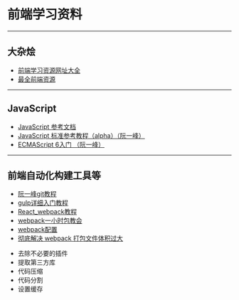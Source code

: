 # 前端学习资料
-------
## 大杂烩
- [前端学习资源网址大全](https://cnodejs.org/topic/56ef3edd532839c33a99d00e#5704db6f8a612c5559d16c84 "前端学习资源网址大全")
- [最全前端资源](http://www.cnblogs.com/jadeboy/p/5406592.html "最全前端资源")
------------
## JavaScript
- [ JavaScript 参考文档](https://developer.mozilla.org/zh-CN/docs/Web/JavaScript/Reference/Global_Objects/Array "JavaScript 参考文档")
- [JavaScript 标准参考教程（alpha）（阮一峰）](http://javascript.ruanyifeng.com/ "JavaScript 标准参考教程（alpha）（阮一峰）")
- [ECMAScript 6入门 （阮一峰）](http://es6.ruanyifeng.com "ECMAScript 6入门 （阮一峰）")
--------------------
## 前端自动化构建工具等
- [阮一峰git教程](http://www.ruanyifeng.com/blog/2015/12/git-cheat-sheet.html "阮一峰git教程")
- [gulp详细入门教程](http://www.cnblogs.com/fengyuqing/p/5332112.html "gulp详细入门教程")
- [React_webpack教程](https://fakefish.github.io/react-webpack-cookbook/Introduction-to-Webpack.html "React_webpack教程")
- [webpack一小时包教会](http://www.w2bc.com/Article/50764 "webpack一小时包教会")
- [webpack配置](https://wohugb.gitbooks.io/webpack/content/index.html "webpack配置")
- [彻底解决 webpack 打包文件体积过大](http://www.jianshu.com/p/a64735eb0e2b "彻底解决 webpack 打包文件体积过大") 
* 去除不必要的插件
* 提取第三方库
* 代码压缩
* 代码分割
* 设置缓存